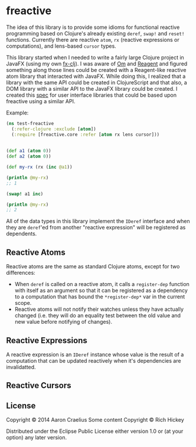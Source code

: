 # freactive

The idea of this library is to provide some idioms for functional reactive
programming based on Clojure's already existing `deref`, `swap!` and `reset!`
functions. Currently there are reactive `atom`, `rx` (reactive expressions or computations),
and lens-based  `cursor` types.

This library started when I needed to write a fairly
large Clojure project in JavaFX (using my own [fx-clj](https://github.com/aaronc/fx-clj/)).
I was aware of [Om](https://github.com/swannodette/om) and [Reagent](https://github.com/reagent-project/reagent)
and figured something along those lines could be created with a Reagent-like reactive atom library that
interacted with JavaFX. While doing this, I realized that a library with the same API could be created 
in ClojureScript and that also, a DOM library with a similar API to the JavaFX library could be created.
I created this [spec](https://github.com/aaronc/freactive/wiki/User-Interface-Spec) for user interface libraries that could be based upon freactive using a similar API.

Example:
```clojure
(ns test-freactive
  (:refer-clojure :exclude [atom])
  (:require [freactive.core :refer [atom rx lens cursor]))
  
  
(def a1 (atom 0))
(def a2 (atom 0))

(def my-rx (rx (inc @a1))

(println @my-rx)
;; 1

(swap! a1 inc)

(println @my-rx)
;; 2

```

All of the data types in this library implement the `IDeref` interface and
when they are `deref`'ed from another "reactive expression" will be registered
as dependents.

## Reactive Atoms

Reactive atoms are the same as standard Clojure atoms, except for two differences:

* When `deref` is called on a reactive atom, it calls a `register-dep` function
with itself as an argument so that it can be registered as a dependency to
a computation that has bound the `*register-dep*` var in the current scope.
* Reactive atoms will not notify their watches unless they have actually changed
(i.e. they will do an equality test between the old value and new value before
notifying of changes).

## Reactive Expressions

A reactive expression is an `IDeref` instance whose value is the result of
a computation that can be updated reactively when it's dependencies are
invalidatted.


## Reactive Cursors

## License

Copyright © 2014 Aaron Craelius
Some content Copyright © Rich Hickey

Distributed under the Eclipse Public License either version 1.0 or (at
your option) any later version.
